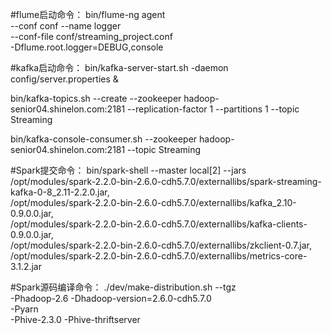 #flume启动命令：
bin/flume-ng agent \
--conf conf --name logger \
--conf-file conf/streaming_project.conf \
-Dflume.root.logger=DEBUG,console

#kafka启动命令：
bin/kafka-server-start.sh -daemon config/server.properties &

bin/kafka-topics.sh --create --zookeeper hadoop-senior04.shinelon.com:2181 --replication-factor 1 --partitions 1 --topic Streaming

bin/kafka-console-consumer.sh --zookeeper hadoop-senior04.shinelon.com:2181 --topic Streaming

#Spark提交命令：
bin/spark-shell --master local[2] --jars \
/opt/modules/spark-2.2.0-bin-2.6.0-cdh5.7.0/externallibs/spark-streaming-kafka-0-8_2.11-2.2.0.jar, \
/opt/modules/spark-2.2.0-bin-2.6.0-cdh5.7.0/externallibs/kafka_2.10-0.9.0.0.jar, \
/opt/modules/spark-2.2.0-bin-2.6.0-cdh5.7.0/externallibs/kafka-clients-0.9.0.0.jar, \
/opt/modules/spark-2.2.0-bin-2.6.0-cdh5.7.0/externallibs/zkclient-0.7.jar, \
/opt/modules/spark-2.2.0-bin-2.6.0-cdh5.7.0/externallibs/metrics-core-3.1.2.jar

#Spark源码编译命令：
./dev/make-distribution.sh --tgz \
-Phadoop-2.6 -Dhadoop-version=2.6.0-cdh5.7.0 \
-Pyarn \
-Phive-2.3.0 -Phive-thriftserver
